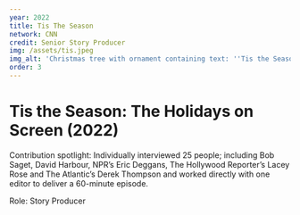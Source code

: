 ```yaml
---
year: 2022
title: Tis The Season
network: CNN
credit: Senior Story Producer
img: /assets/tis.jpeg
img_alt: 'Christmas tree with ornament containing text: ''Tis the Season'
order: 3
---
```


# Tis the Season: The Holidays on Screen (2022)

Contribution spotlight: Individually interviewed 25 people; including Bob Saget, David Harbour, NPR’s Eric Deggans, The Hollywood Reporter’s Lacey Rose and The Atlantic’s Derek Thompson and worked directly with one editor to deliver a 60-minute episode.

Role: Story Producer

